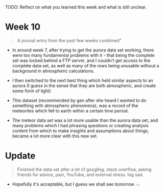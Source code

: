 TODO: Reflect on what you learned this week and what is still unclear.

# Week 10

> A journal entry from the past few weeks combined"

- In around week 7, after trying to get the aurora data set working, there were too many fundamental problems with it - that being the complete set was locked behind a FTP server, and I couldn't get access to the complete data set, as well as many of the rows being unusable without a background in atmospheric calculations.

- I then switched to the next best thing which held similar aspects to an aurora (I guess in the sense that they are both atmospheric, and create some form of light)

- This dataset (recommended by gen after she heard I wanted to do something with atmospheric phenomena), was a record of the meteorites which fell to earth within a certain time period.

- The meteor data set was a lot more usable than the aurora data set, and many problems which I had phrasing questions or creating analysis content from which to make insights and assumptions about things, became a lot more clear with this new set.

# Update

> Finished the data set after a lot of googling, stack overflow, asking friends for advice, pain, YouTube, and external stress. big sad.

- Hopefully it's acceptable, but I guess we shall see tomorrow .-.
